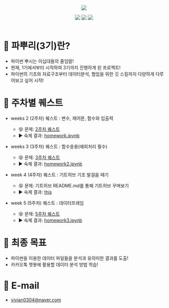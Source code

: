 <p align="center"><img src="https://user-images.githubusercontent.com/29548128/71769266-43433580-2f62-11ea-8d41-ae40f21f8c50.png"></p>
<p align="center">
  <img src = "https://img.shields.io/badge/Repositories-4-skyblue">
  <img src = "https://img.shields.io/badge/issues-0-9cf">
  <img src = "https://img.shields.io/badge/pull requests-1-green"> <br/><br/>
</p>

# 🥇 파뿌리(3기)란?
- 파이썬 뿌시는 이십대들의 줄임말!
- 현재, 1기에서부터 시작하여 3기까지 진행하게 된 프로젝트!
- 파이썬의 기초와 자료구조부터 데이터분석, 협업을 위한 깃 스킬까지 다양하게 다루어보고 싶어 시작!


# 🥈 주차별 퀘스트
- weeks 2 (2주차) 퀘스트 : 변수, 제어문, 함수와 입출력
  - 😵 문제: [2주차 퀘스트](https://github.com/koptimizer/Python_Breakers/blob/40712328a8371c04f9b97fcaa78accdac7daa32f/season3/quest/2%EC%A3%BC%EC%B0%A8%ED%80%98%EC%8A%A4%ED%8A%B8.md)
  - ▶️ 숙제 결과: [homework.ipynb](https://github.com/vivian0304/test_git/blob/437d8086100fc0a094d7e4fb9a7fffb38b4edc8c/homework.ipynb)
  
- weeks 3 (3주차) 퀘스트 : 함수응용(예외처리 필수)
  - 😵 문제: [3주차 퀘스트](https://github.com/koptimizer/Python_Breakers/blob/40712328a8371c04f9b97fcaa78accdac7daa32f/season3/quest/3%EC%A3%BC%EC%B0%A8%ED%80%98%EC%8A%A4%ED%8A%B8.md)
  - ▶️ 숙제 결과: [homework2.ipynb](https://github.com/vivian0304/test_git/blob/437d8086100fc0a094d7e4fb9a7fffb38b4edc8c/homework2.ipynb)

- week 4 (4주차) 퀘스트 : 기트허브 기초 발걸음 떼기
  - 😵 문제: 기트허브 README.md를 통해 기트허브 꾸며보기
  - ▶️ 숙제 결과: [this](https://github.com/vivian0304/test_git/blob/0cedfe8e6db716ad699469ab9d52a24ad00f8b89/README.md)

- week 5 (5주차) 퀘스트 : 데이터프레임
  - 😵 문제: [5주차 퀘스트](https://github.com/koptimizer/Python_Breakers/blob/21424649b2c5e2875b1f54fa750ede3c80889676/season3/quest/5%EC%A3%BC%EC%B0%A8%ED%80%98%EC%8A%A4%ED%8A%B8.md)
  - ▶️ 숙제 결과: [homework3.ipynb](https://github.com/vivian0304/python_breakers3/blob/f12be87c99fba676c2f01f04e19827d23ae67d19/homework3.ipynb)

# 🥉 최종 목표
- 파이썬을 이용한 데이터 파일들을 분석과 유의미한 결과를 도출!
- 카카오톡 챗봇에 활용할 데이터 분석 방법 학습!
  
  
# :speech_balloon: E-mail
- <vivian0304@naver.com>

